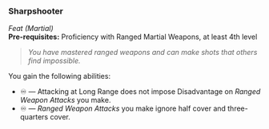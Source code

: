 ### Sharpshooter
*Feat (Martial)*  
**Pre-requisites:** Proficiency with Ranged Martial Weapons, at least 4th level  

> *You have mastered ranged weapons and can make shots that others find impossible.*

You gain the following abilities:
* ♾️ — Attacking at Long Range does not impose Disadvantage on *Ranged Weapon Attacks* you make.
* ♾️ — *Ranged Weapon Attacks* you make ignore half cover and three-quarters cover.
